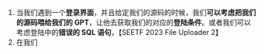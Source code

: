 1. 当我们遇到一个**登录界面**，并且给定我们的源码的时候，我们**可以考虑把我们的源码喂给我们的 GPT**，让他去获取我们的对应的**登陆条件**。或者我们可以考虑登陆中的**错误的 SQL 语句**，【SEETF 2023 File Uploader 2】
2. 在我们